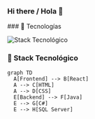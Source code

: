 ### Hi there / Hola 👋

<!--
**joaquingonjua/joaquingonjua** is a ✨ _special_ ✨ repository because its `README.md` (this file) appears on your GitHub profile.

Here are some ideas to get you started:

- 🔭 I’m currently working on ...
- 🌱 I’m currently learning ...
- 👯 I’m looking to collaborate on ...
- 🤔 I’m looking for help with ...
- 💬 Ask me about ...
- 📫 How to reach me: ...
- 😄 Pronouns: ...
- ⚡ Fun fact: ...
-->### 🚀 Tecnologías
![Stack Tecnológico](assets/tecnologias.png)

### 🚀 Stack Tecnológico
```mermaid
graph TD
  A[Frontend] --> B[React]
  A --> C[HTML]
  A --> D[CSS]
  E[Backend] --> F[Java]
  E --> G[C#]
  E --> H[SQL Server]
